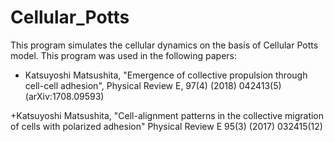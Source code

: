 # Cellular_Potts
This program simulates the cellular dynamics on the basis of Cellular Potts model.
This program was used in the following papers:

+ Katsuyoshi Matsushita, "Emergence of collective propulsion through cell-cell adhesion", 
Physical Review E, 97(4) (2018) 042413(5)(arXiv:1708.09593)

+Katsuyoshi Matsushita, "Cell-alignment patterns in the collective migration of cells with polarized adhesion"
Physical Review E 95(3) (2017) 032415(12) 

